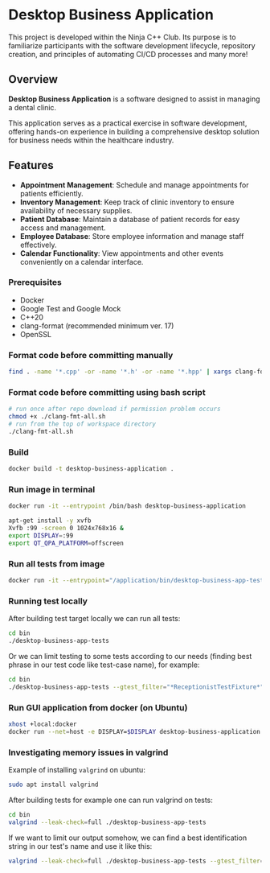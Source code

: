 # Desktop Business Application

This project is developed within the Ninja C++ Club. 
Its purpose is to familiarize participants with the software development lifecycle, repository creation, and principles of automating CI/CD processes and many more!

## Overview

**Desktop Business Application** is a software designed to assist in managing a dental clinic.
 
This application serves as a practical exercise in software development, offering hands-on experience in building a comprehensive desktop solution for business needs within the healthcare industry.

## Features

- **Appointment Management**: Schedule and manage appointments for patients efficiently.
- **Inventory Management**: Keep track of clinic inventory to ensure availability of necessary supplies.
- **Patient Database**: Maintain a database of patient records for easy access and management.
- **Employee Database**: Store employee information and manage staff effectively.
- **Calendar Functionality**: View appointments and other events conveniently on a calendar interface.

### Prerequisites

- Docker
- Google Test and Google Mock
- C++20
- clang-format (recommended minimum ver. 17)
- OpenSSL

### Format code before committing manually

```bash
find . -name '*.cpp' -or -name '*.h' -or -name '*.hpp' | xargs clang-format --verbose -style=file -i
```

### Format code before committing using bash script

```bash
# run once after repo download if permission problem occurs
chmod +x ./clang-fmt-all.sh
# run from the top of workspace directory
./clang-fmt-all.sh
```

### Build

```bash
docker build -t desktop-business-application .
```

### Run image in terminal

```bash
docker run -it --entrypoint /bin/bash desktop-business-application
```

```bash
apt-get install -y xvfb
Xvfb :99 -screen 0 1024x768x16 &
export DISPLAY=:99
export QT_QPA_PLATFORM=offscreen
```

### Run all tests from image
```bash
docker run -it --entrypoint="/application/bin/desktop-business-app-tests" desktop-business-application
```

### Running test locally
After building test target locally  we can run all tests:
```bash
cd bin
./desktop-business-app-tests
```

Or we can limit testing to some tests according to our needs (finding best phrase in our test code like test-case name), for example:
```bash
cd bin
./desktop-business-app-tests --gtest_filter="*ReceptionistTestFixture*"
```

### Run GUI application from docker (on Ubuntu)

```bash
xhost +local:docker
docker run --net=host -e DISPLAY=$DISPLAY desktop-business-application
```

### Investigating memory issues in valgrind
Example of installing `valgrind` on ubuntu:

```bash
sudo apt install valgrind
```
After building tests for example one can run valgrind on tests:

```bash
cd bin
valgrind --leak-check=full ./desktop-business-app-tests
```

If we want to limit our output somehow, we can find a best identification string in our test's name and use it like this:

```bash
valgrind --leak-check=full ./desktop-business-app-tests --gtest_filter="*Association*"
```

